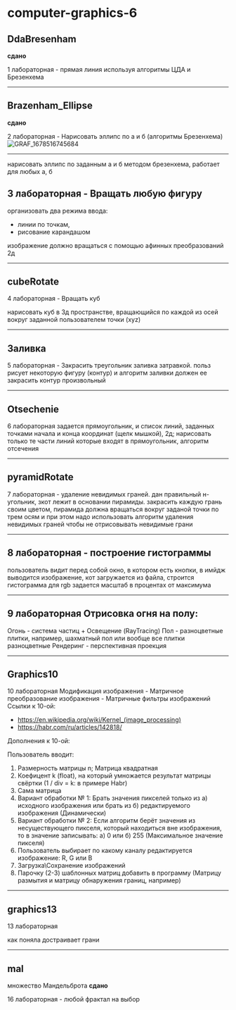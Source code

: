 # computer-graphics-6
## __DdaBresenham__
__сдано__

1 лабораторная - прямая линия используя алгоритмы ЦДА и Брезенхема  
____
## __Brazenham_Ellipse__
__сдано__

2 лабораторная - Нарисовать эллипс по а и б (алгоритмы Брезенхема)
![GRAF_1678516745684](https://user-images.githubusercontent.com/83748388/224469519-062e28b4-5c01-4a3a-945a-b01a61c02929.png)
____
нарисовать эллипс по заданным а и б методом брезенхема, работает для любых а, б
## 3 лабораторная - Вращать любую фигуру
организовать два режима ввода: 
* линии по точкам,
* рисование карандашом

изображение должно вращаться с помощью афинных преобразований 2д
____
## __cubeRotate__
4 лабораторная - Вращать куб

нарисовать куб в 3д пространстве, вращающийся по каждой из осей вокруг заданной пользователем точки (хyz)
____
## __Заливка__
5 лабораторная - Закрасить треугольник
заливка затравкой. польз рисует некоторую фигуру (контур) и алгоритм заливки должен ее закрасить
контур произвольный
____
##  __Otsechenie__
6 лабораторная 
задается прямоугольник, и список линий, заданных точками начала и конца координат (щелк мышкой), 2д; нарисовать только те части линий которые входят в прямоугольник, алгоритм отсечения
____
## __pyramidRotate__
7 лабораторная - удаление невидимых граней. 
дан правильный н-угольник, зкот лежит в основании пирамиды. закрасить каждую грань своим цветом, пирамида должна вращаться вокруг заданой точки по трем осям
и при этом надо использовать алгоритм удаления невидимых граней
чтобы не отрисовывать невидимые грани
____
## 8 лабораторная - построение гистограммы
пользователь видит перед собой окно, в котором есть кнопки, в имйдж выводится изображение, кот загружается из файла, строится гистограмма для rgb задается масштаб
в процентах
от максимума
____
## 9 лабораторная Отрисовка огня на полу:
Огонь - система частиц + Освещение (RayTracing)
Пол - разноцветные плитки, например, шахматный пол или вообще все плитки разноцветные
Рендеринг - перспективная проекция
____
## __Graphics10__
10 лабораторная Модификация изображения - Матричное преобразование изображения - Матричные фильтры изображений
Ссылки к 10-ой:
* https://en.wikipedia.org/wiki/Kernel_(image_processing)
* https://habr.com/ru/articles/142818/
  
Дополнения к 10-ой:

 Пользователь вводит:
1. Размерность матрицы n; Матрица квадратная
2. Коефицент k (float), на который умножается результат матрицы свёртки (1 / div = k: в примере Habr)
3. Сама матрица
4. Вариант обработки № 1: Брать значения пикселей только из а) исходного изображения или брать из б) редактируемого изображения (Динамически)
5. Вариант обработки № 2: Если алгоритм берёт значения из несуществующего пикселя, который находиться вне изображения, то в значение записывать: а) 0 или б) 255 (Максимальное значение пикселя)
6. Пользователь выбирает по какому каналу редактируется изображение: R, G или B
7. Загрузка\Сохранение изображений
8. Парочку (2-3) шаблонных матриц добавить в программу (Матрицу размытия и матрицу обнаружения границ, например) 

____
## __graphics13__
13 лабораторная 

как поняла достраивает грани
____
## __mal__
множество Мандельброта
__сдано__

16 лабораторная - любой фрактал на выбор